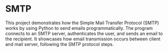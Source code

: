 # SMTP
This project demonstrates how the Simple Mail Transfer Protocol (SMTP) works by using Python to send emails programmatically. The program connects to an SMTP server, authenticates the user, and sends an email to the recipient. It showcases how email transmission occurs between client and mail server, following the SMTP protocol steps.

